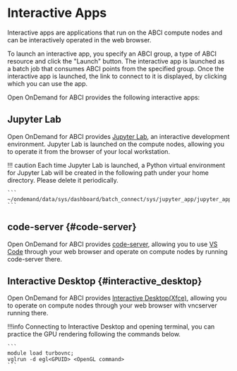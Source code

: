 # Interactive Apps

Interactive apps are applications that run on the ABCI compute nodes and can be interactively operated in the web browser.

To launch an interactive app, you specify an ABCI group, a type of ABCI resource and click the "Launch" button.
The interactive app is launched as a batch job that consumes ABCI points from the specified group.
Once the interactive app is launched, the link to connect to it is displayed, by clicking which you can use the app.

Open OnDemand for ABCI provides the following interactive apps:

## Jupyter Lab

Open OnDemand for ABCI provides [Jupyter Lab](https://jupyter.org/), an interactive development environment.
Jupyter Lab is launched on the compute nodes, allowing you to operate it from the browser of your local workstation.

!!! caution
    Each time Jupyter Lab is launched, a Python virtual environment for Jupyter Lab will be created in the following path under your home directory. Please delete it periodically.

    ```
    ~/ondemand/data/sys/dashboard/batch_connect/sys/jupyter_app/jupyter_app/output/
    ```

## code-server {#code-server}

Open OnDemand for ABCI provides [code-server](https://github.com/coder/code-server), allowing you to use [VS Code](https://github.com/Microsoft/vscode) through your web browser and operate on compute nodes by running code-server there.

## Interactive Desktop {#interactive_desktop}

Open OnDemand for ABCI provides [Interactive Desktop(Xfce)](https://www.xfce.org/?lang=en), allowing you to operate on compute nodes through your web browser with vncserver running there.

!!!info
    Connecting to Interactive Desktop and opening terminal, you can practice the GPU rendering following the commands below.

    ```
    module load turbovnc;
    vglrun -d egl<GPUID> <OpenGL command>
    ```


